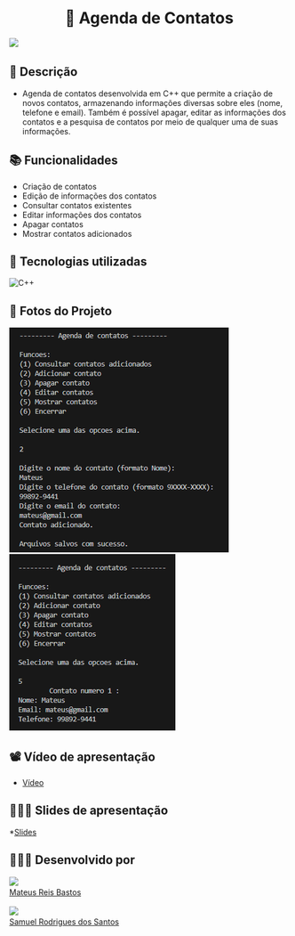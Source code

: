 <h1 align="center">📒 Agenda de Contatos</h1>

<a>
  <img src="http://img.shields.io/static/v1?label=STATUS&message=CONCLUIDO&color=GREEN&style=for-the-badge"/>
</a>


## :memo: Descrição
*  Agenda de contatos desenvolvida em C++ que permite a criação de novos contatos, armazenando informações diversas sobre eles (nome, telefone e email). Também é possível apagar, editar as informações dos contatos e a pesquisa de contatos por meio de qualquer uma de suas informações. 
## :books: Funcionalidades
* Criação de contatos
* Edição de informações dos contatos
* Consultar contatos existentes
* Editar informações dos contatos
* Apagar contatos
* Mostrar contatos adicionados

## :wrench: Tecnologias utilizadas

<div>
  <img src="https://img.shields.io/badge/c++-%2300599C.svg?style=for-the-badge&logo=c%2B%2B&logoColor=white" alt="C++">
</div>

## 📸 Fotos do Projeto
  <div>
  <img src="imagensProjeto\agendadecontatos.png" />

    
  <img src="imagensProjeto\agendadecontatos2.png" />
  </div>
  
## 📽️ Vídeo de apresentação

* [Vídeo](https://youtu.be/EFXgDlboOS8)

## 👨🏻‍🏫 Slides de apresentação

*[Slides](https://github.com/Mateusrb6/Projeto_Cpe_Unb/blob/main/imagensProjeto/ProjetoComputacionalCPE.pptx)

## 👨🏻‍💻 Desenvolvido por

  [<img src="https://github.com/Mateusrb6.png" width="60px;"/><br /><sub><a href="https://github.com/Mateusrb6">Mateus Reis Bastos</a></sub>](https://github.com/Mateusrb6/Projeto_Cpe_Unb)

  [<img src="https://github.com/SamuelRS2000.png" width="60px;"/><br /><sub><a href="https://github.com/SamuelRS2000">Samuel Rodrigues dos Santos</a></sub>](https://github.com/Mateusrb6/Projeto_Cpe_Unb)
